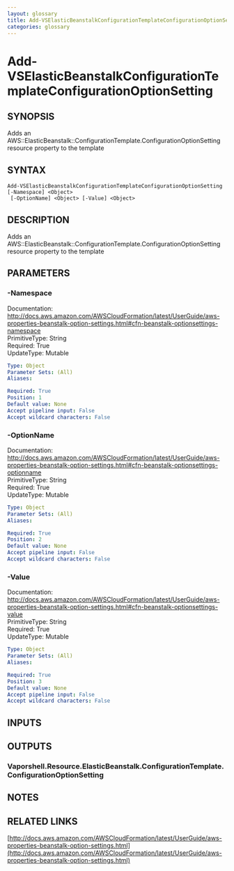 ```yaml
---
layout: glossary
title: Add-VSElasticBeanstalkConfigurationTemplateConfigurationOptionSetting
categories: glossary
---
```


# Add-VSElasticBeanstalkConfigurationTemplateConfigurationOptionSetting

## SYNOPSIS
Adds an AWS::ElasticBeanstalk::ConfigurationTemplate.ConfigurationOptionSetting resource property to the template

## SYNTAX

```
Add-VSElasticBeanstalkConfigurationTemplateConfigurationOptionSetting [-Namespace] <Object>
 [-OptionName] <Object> [-Value] <Object>
```

## DESCRIPTION
Adds an AWS::ElasticBeanstalk::ConfigurationTemplate.ConfigurationOptionSetting resource property to the template

## PARAMETERS

### -Namespace
Documentation: http://docs.aws.amazon.com/AWSCloudFormation/latest/UserGuide/aws-properties-beanstalk-option-settings.html#cfn-beanstalk-optionsettings-namespace    
PrimitiveType: String    
Required: True    
UpdateType: Mutable

```yaml
Type: Object
Parameter Sets: (All)
Aliases: 

Required: True
Position: 1
Default value: None
Accept pipeline input: False
Accept wildcard characters: False
```

### -OptionName
Documentation: http://docs.aws.amazon.com/AWSCloudFormation/latest/UserGuide/aws-properties-beanstalk-option-settings.html#cfn-beanstalk-optionsettings-optionname    
PrimitiveType: String    
Required: True    
UpdateType: Mutable

```yaml
Type: Object
Parameter Sets: (All)
Aliases: 

Required: True
Position: 2
Default value: None
Accept pipeline input: False
Accept wildcard characters: False
```

### -Value
Documentation: http://docs.aws.amazon.com/AWSCloudFormation/latest/UserGuide/aws-properties-beanstalk-option-settings.html#cfn-beanstalk-optionsettings-value    
PrimitiveType: String    
Required: True    
UpdateType: Mutable

```yaml
Type: Object
Parameter Sets: (All)
Aliases: 

Required: True
Position: 3
Default value: None
Accept pipeline input: False
Accept wildcard characters: False
```

## INPUTS

## OUTPUTS

### Vaporshell.Resource.ElasticBeanstalk.ConfigurationTemplate.ConfigurationOptionSetting

## NOTES

## RELATED LINKS

[http://docs.aws.amazon.com/AWSCloudFormation/latest/UserGuide/aws-properties-beanstalk-option-settings.html](http://docs.aws.amazon.com/AWSCloudFormation/latest/UserGuide/aws-properties-beanstalk-option-settings.html)

